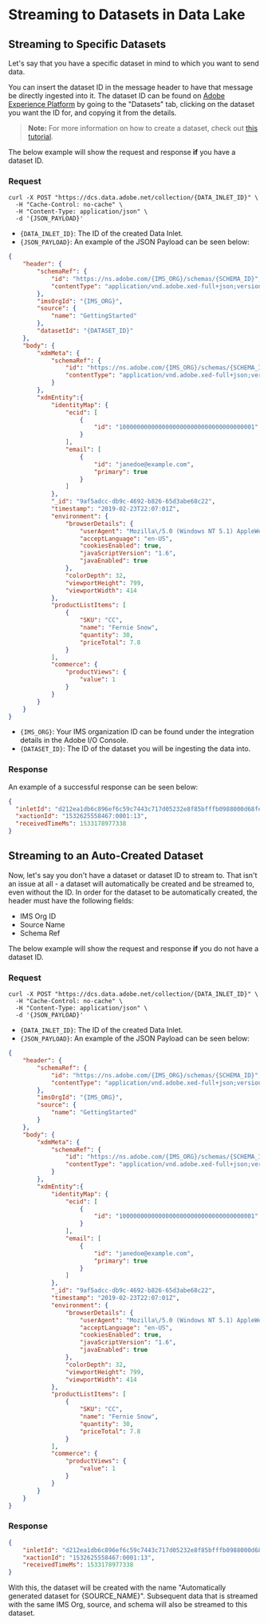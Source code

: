 # Streaming to Datasets in Data Lake

## Streaming to Specific Datasets

Let's say that you have a specific dataset in mind to which you want to send data. 

You can insert the dataset ID in the message header to have that message be directly ingested into it. The dataset ID can be found on [Adobe Experience Platform][aep] by going to the "Datasets" tab, clicking on the dataset you want the ID for, and copying it from the details.

> **Note:** For more information on how to create a dataset, check out [this tutorial][dataset-tutorial].

The below example will show the request and response **if** you have a dataset ID.

### Request

```SHELL
curl -X POST "https://dcs.data.adobe.net/collection/{DATA_INLET_ID}" \
  -H "Cache-Control: no-cache" \
  -H "Content-Type: application/json" \
  -d '{JSON_PAYLOAD}'
```

- `{DATA_INLET_ID}`: The ID of the created Data Inlet.  
- `{JSON_PAYLOAD}`: An example of the JSON Payload can be seen below:

```json
{
    "header": {
        "schemaRef": {
            "id": "https://ns.adobe.com/{IMS_ORG}/schemas/{SCHEMA_ID}",
            "contentType": "application/vnd.adobe.xed-full+json;version={SCHEMA_VERSION}"
        },
        "imsOrgId": "{IMS_ORG}",
        "source": {
            "name": "GettingStarted"
        },
        "datasetId": "{DATASET_ID}"
    },
    "body": {
        "xdmMeta": {
            "schemaRef": {
                "id": "https://ns.adobe.com/{IMS_ORG}/schemas/{SCHEMA_ID}",
                "contentType": "application/vnd.adobe.xed-full+json;version={SCHEMA_VERSION}"
            }
        },
        "xdmEntity":{
            "identityMap": {
                "ecid": [
                    {
                        "id": "10000000000000000000000000000000000001"
                    }
                ],
                "email": [
                    {
                        "id": "janedoe@example.com",
                        "primary": true
                    }
                ]
            },
            "_id": "9af5adcc-db9c-4692-b826-65d3abe68c22",
            "timestamp": "2019-02-23T22:07:01Z",
            "environment": {
                "browserDetails": {
                    "userAgent": "Mozilla\/5.0 (Windows NT 5.1) AppleWebKit\/537.36 (KHTML, like Gecko) Chrome\/29.0.1547.57 Safari\/537.36 OPR\/16.0.1196.62",
                    "acceptLanguage": "en-US",
                    "cookiesEnabled": true,
                    "javaScriptVersion": "1.6",
                    "javaEnabled": true
                },
                "colorDepth": 32,
                "viewportHeight": 799,
                "viewportWidth": 414
            },
            "productListItems": [
                {
                    "SKU": "CC",
                    "name": "Fernie Snow",
                    "quantity": 30,
                    "priceTotal": 7.8
                }
            ],
            "commerce": {
                "productViews": {
                    "value": 1
                }
            }
        }
    }
}
```

- `{IMS_ORG}`: Your IMS organization ID can be found under the integration details in the Adobe I/O Console.  
- `{DATASET_ID}`: The ID of the dataset you will be ingesting the data into.

### Response

An example of a successful response can be seen below:

```JSON
{
  "inletId": "d212ea1db6c896ef6c59c7443c717d05232e8f85bfffb0988000d68fe46dd373",
  "xactionId": "1532625558467:0001:13",
  "receivedTimeMs": 1533178977338
}
```

## Streaming to an Auto-Created Dataset

Now, let's say you don't have a dataset or dataset ID to stream to. That isn't an issue at all - a dataset will automatically be created and be streamed to, even without the ID. In order for the dataset to be automatically created, the header must have the following fields:

- IMS Org ID
- Source Name
- Schema Ref

The below example will show the request and response **if** you do not have a dataset ID.

### Request

```shell
curl -X POST "https://dcs.data.adobe.net/collection/{DATA_INLET_ID}" \
  -H "Cache-Control: no-cache" \
  -H "Content-Type: application/json" \
  -d '{JSON_PAYLOAD}'
```

- `{DATA_INLET_ID}`: The ID of the created Data Inlet.  
- `{JSON_PAYLOAD}`: An example of the JSON Payload can be seen below:

```json
{
    "header": {
        "schemaRef": {
            "id": "https://ns.adobe.com/{IMS_ORG}/schemas/{SCHEMA_ID}",
            "contentType": "application/vnd.adobe.xed-full+json;version={SCHEMA_VERSION}"
        },
        "imsOrgId": "{IMS_ORG}",
        "source": {
            "name": "GettingStarted"
        }
    },
    "body": {
        "xdmMeta": {
            "schemaRef": {
                "id": "https://ns.adobe.com/{IMS_ORG}/schemas/{SCHEMA_ID}",
                "contentType": "application/vnd.adobe.xed-full+json;version={SCHEMA_VERSION}"
            }
        },
        "xdmEntity":{
            "identityMap": {
                "ecid": [
                    {
                        "id": "10000000000000000000000000000000000001"
                    }
                ],
                "email": [
                    {
                        "id": "janedoe@example.com",
                        "primary": true
                    }
                ]
            },
            "_id": "9af5adcc-db9c-4692-b826-65d3abe68c22",
            "timestamp": "2019-02-23T22:07:01Z",
            "environment": {
                "browserDetails": {
                    "userAgent": "Mozilla\/5.0 (Windows NT 5.1) AppleWebKit\/537.36 (KHTML, like Gecko) Chrome\/29.0.1547.57 Safari\/537.36 OPR\/16.0.1196.62",
                    "acceptLanguage": "en-US",
                    "cookiesEnabled": true,
                    "javaScriptVersion": "1.6",
                    "javaEnabled": true
                },
                "colorDepth": 32,
                "viewportHeight": 799,
                "viewportWidth": 414
            },
            "productListItems": [
                {
                    "SKU": "CC",
                    "name": "Fernie Snow",
                    "quantity": 30,
                    "priceTotal": 7.8
                }
            ],
            "commerce": {
                "productViews": {
                    "value": 1
                }
            }
        }
    }
}
```

### Response

```json
{
    "inletId": "d212ea1db6c896ef6c59c7443c717d05232e8f85bfffb0988000d68fe46dd373",
    "xactionId": "1532625558467:0001:13",
    "receivedTimeMs": 1533178977338
}
```

With this, the dataset will be created with the name "Automatically generated dataset for {SOURCE_NAME}". Subsequent data that is streamed with the same IMS Org, source, and schema will also be streamed to this dataset.

[dataset-tutorial]: ../../tutorials/creating_a_dataset_tutorial/creating_a_dataset_tutorial.md

[aep]: https://platform.adobe.com/home